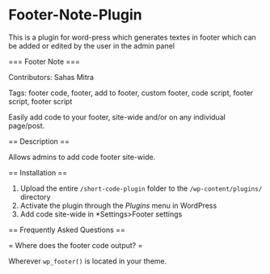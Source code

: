 # Footer-Note-Plugin
This is a plugin for word-press which generates textes in footer which can be added or edited by the user in the admin panel

=== Footer Note ===

Contributors: Sahas Mitra

Tags: footer code, footer, add to footer, custom footer, code script, footer script, footer script


Easily add code to your footer, site-wide and/or on any individual page/post.

== Description ==

Allows admins to add code footer site-wide.

== Installation ==

1. Upload the entire `/short-code-plugin` folder to the `/wp-content/plugins/` directory
2. Activate the plugin through the *Plugins* menu in WordPress
3. Add code site-wide in *Settings>Footer settings

== Frequently Asked Questions ==

= Where does the footer code output? =

Wherever `wp_footer()` is located in your theme.
